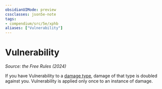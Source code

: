 ```yaml
---
obsidianUIMode: preview
cssclasses: json5e-note
tags:
- compendium/src/5e/xphb
aliases: ["Vulnerability"]
---
```

# Vulnerability
*Source: the Free Rules (2024)* 

If you have Vulnerability to a [damage type](rules/variant-rules/damage-types-xphb.md), damage of that type is doubled against you. Vulnerability is applied only once to an instance of damage.